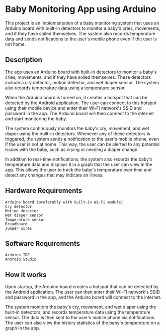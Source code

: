 # Baby Monitoring App using Arduino

This project is an implementation of a baby monitoring system that uses an Arduino board with built-in detectors to monitor a baby's cries, movements, and if they have soiled themselves. The system also records temperature data and sends notifications to the user's mobile phone even if the user is not home.

## Description
The app uses an Arduino board with built-in detectors to monitor a baby's cries, movements, and if they have soiled themselves. These detectors include a cry detector, motion detector, and wet diaper sensor. The system also records temperature data using a temperature sensor.

When the Arduino board is turned on, it creates a hotspot that can be detected by the Android application. The user can connect to this hotspot using their mobile device and enter their Wi-Fi network's SSID and password in the app. The Arduino board will then connect to the internet and start monitoring the baby.

The system continuously monitors the baby's cry, movement, and wet diaper using the built-in detectors. Whenever any of these detectors is triggered, the system sends a notification to the user's mobile phone, even if the user is not at home. This way, the user can be alerted to any potential issues with the baby, such as crying or needing a diaper change.

In addition to real-time notifications, the system also records the baby's temperature data and displays it in a graph that the user can view in the app. This allows the user to track the baby's temperature over time and detect any changes that may indicate an illness.

## Hardware Requirements

    Arduino board (preferably with built-in Wi-Fi module)
    Cry detector
    Motion detector
    Wet diaper sensor
    Temperature sensor
    Breadboard
    Jumper wires

## Software Requirements

    Arduino IDE
    Android Studio

## How it works

Upon startup, the Arduino board creates a hotspot that can be detected by the Android application. The user can then enter their Wi-Fi network's SSID and password in the app, and the Arduino board will connect to the internet.

The system monitors the baby's cry, movement, and wet diaper using the built-in detectors, and records temperature data using the temperature sensor. The data is then sent to the user's mobile phone via notifications. The user can also view the history statistics of the baby's temperature on a graph in the app.
